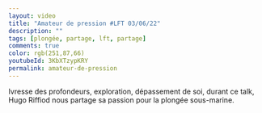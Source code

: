 ```yaml
---
layout: video
title: "Amateur de pression #LFT 03/06/22"
description: ""
tags: [plongée, partage, lft, partage]
comments: true
color: rgb(251,87,66)
youtubeId: 3KbXTzypKRY
permalink: amateur-de-pression
---
```


Ivresse des profondeurs, exploration, dépassement de soi, durant ce talk, Hugo Riffiod nous partage sa passion pour la plongée sous-marine.
